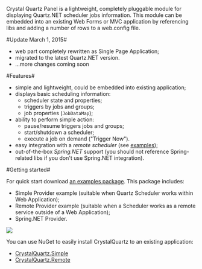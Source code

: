 Crystal Quartz Panel is a lightweight, completely pluggable module for displaying Quartz.NET scheduler jobs information. This module can be embedded into an existing Web Forms or MVC application by referencing libs and adding a number of rows to a web.config file.

#Update March 1, 2015#
 * web part completely rewritten as Single Page Application;
 * migrated to the latest Quartz.NET version.
 * ...more changes coming soon
 

#Features#

  * simple and lightweight, could be embedded into existing application;
  * displays basic scheduling information:
    * scheduler state and properties;
    * triggers by jobs and groups;
    * job properties (`JobDataMap`);
  * ability to perform simple action:
    * pause/resume triggers jobs and groups;
    * start/shutdown a scheduler;
    * execute a job on demand ("Trigger Now").
  * easy integration with a *remote scheduler* (see [examples](http://code.google.com/p/crystal-quartz/downloads/detail?name=CrystalQuartz.Examples.1.0.40.zip));
  * out-of-the-box *Spring.NET* support (you should not reference Spring-related libs if you don't use Spring.NET integration).

#Getting started#

For quick start download [an examples package](http://code.google.com/p/crystal-quartz/downloads/detail?name=CrystalQuartz.Examples.1.0.40.zip). This package includes:

  * Simple Provider example (suitable when Quartz Scheduler works within Web Application);
  * Remote Provider example (suitable when a Scheduler works as a remote service outside of a Web Application);
  * Spring.NET Provider.

![](http://docs.nuget.org/images/nugetlogo.png)

You can use NuGet to easily install CrystalQuartz to an existing application:

  * [CrystalQuartz.Simple](http://nuget.org/List/Packages/CrystalQuartz.Simple)
  * [CrystalQuartz.Remote](http://nuget.org/List/Packages/CrystalQuartz.Remote)
